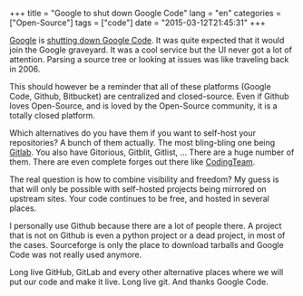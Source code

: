+++
title = "Google to shut down Google Code"
lang = "en"
categories = ["Open-Source"]
tags = ["code"]
date = "2015-03-12T21:45:31"
+++

[Google](http://google-opensource.blogspot.be/2015/03/farewell-to-google-code.html) is [shutting down Google Code](http://google-opensource.blogspot.be/2015/03/farewell-to-google-code.html). It was quite expected that it would join the Google graveyard. It was a cool service but the UI never got a lot of attention. Parsing a source tree or looking at issues was like traveling back in 2006.

This should however be a reminder that all of these platforms (Google Code, Github, Bitbucket) are centralized and closed-source. Even if Github loves Open-Source, and is loved by the Open-Source community, it is a totally closed platform.

Which alternatives do you have them if you want to self-host your repositories? A bunch of them actually. The most bling-bling one being [Gitlab](https://about.gitlab.com/downloads/). You also have Gitorious, Gitblit, Gitlist, ... There are a huge number of them. There are even complete forges out there like [CodingTeam](http://codingteam.net/project/codingteam).

The real question is how to combine visibility and freedom? My guess is that will only be possible with self-hosted projects being mirrored on upstream sites. Your code continues to be free, and hosted in several places.

I personally use Github because there are a lot of people there. A project that is not on Github is even a python project or a dead project, in most of the cases. Sourceforge is only the place to download tarballs and Google Code was not really used anymore.

Long live GitHub, GitLab and every other alternative places where we will put our code and make it live. Long live git. And thanks Google Code.
